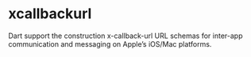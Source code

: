 # xcallbackurl
Dart support the construction x-callback-url URL schemas for inter-app communication and messaging on Apple’s iOS/Mac platforms.
